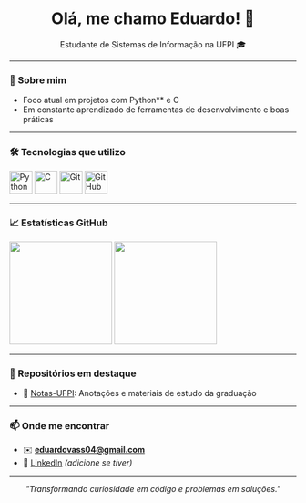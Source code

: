 <h1 align="center">Olá, me chamo Eduardo! 👋</h1>

<p align="center">
  Estudante de Sistemas de Informação na UFPI 🎓 <br>
  
</p>

---

### 🧠 Sobre mim

-  Foco atual em projetos com Python** e C
-  Em constante aprendizado de ferramentas de desenvolvimento e boas práticas


---

### 🛠️ Tecnologias que utilizo

<p align="left">
  <img src="https://cdn.jsdelivr.net/gh/devicons/devicon/icons/python/python-original.svg" height="40" alt="Python" />
  <img src="https://cdn.jsdelivr.net/gh/devicons/devicon/icons/c/c-original.svg" height="40" alt="C" />
  <img src="https://cdn.jsdelivr.net/gh/devicons/devicon/icons/git/git-original.svg" height="40" alt="Git" />
  <img src="https://cdn.jsdelivr.net/gh/devicons/devicon/icons/github/github-original.svg" height="40" alt="GitHub" />

</p>

---

### 📈 Estatísticas GitHub

<p align="left">
  <img src="https://github-readme-stats.vercel.app/api?username=Eduardovass04&show_icons=true&theme=default" height="180"/>
  <img src="https://github-readme-stats.vercel.app/api/top-langs/?username=Eduardovass04&layout=compact&theme=default" height="180"/>
</p>

---

### 📂 Repositórios em destaque

- 📄 [Notas-UFPI](https://github.com/Eduardovass04/notas-ufpi): Anotações e materiais de estudo da graduação

---

### 📫 Onde me encontrar

- ✉️ **eduardovass04@gmail.com**
- 💼 [LinkedIn](https://www.linkedin.com/in/eduardo-vasconcelos) *(adicione se tiver)*

---

<p align="center"><em>"Transformando curiosidade em código e problemas em soluções."</em></p>
